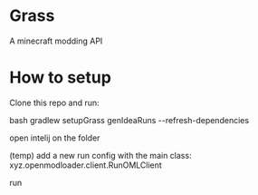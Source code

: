 # Grass
A minecraft modding API


# How to setup

Clone this repo and run:

bash gradlew setupGrass genIdeaRuns --refresh-dependencies

open intelij on the folder

(temp) add a new run config with the main class: xyz.openmodloader.client.RunOMLClient

run